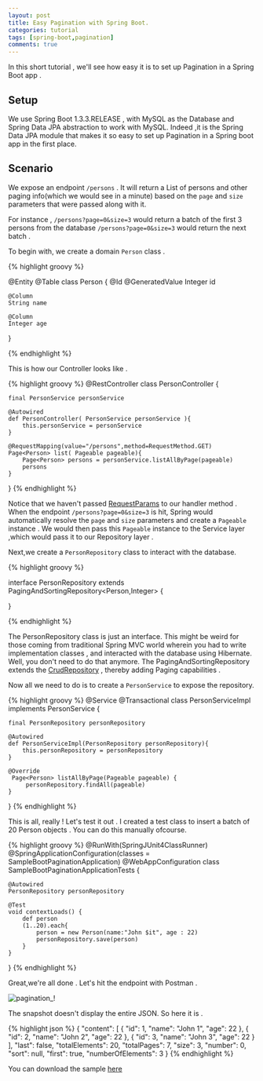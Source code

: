 ```yaml
---
layout: post
title: Easy Pagination with Spring Boot.
categories: tutorial
tags: [spring-boot,pagination]
comments: true
---
```



In this short tutorial , we'll see how easy it is to set up Pagination in a Spring Boot app . 

## Setup
We use Spring Boot 1.3.3.RELEASE , with MySQL as the Database and Spring Data JPA abstraction to work with MySQL. Indeed ,it is the Spring Data JPA module
that makes it so easy to set up Pagination in a Spring boot app in the first place.

## Scenario

We expose an endpoint `/persons` . It will return a List of persons and other paging info(which we would see in a minute) based on the `page` and `size` parameters that were passed along with it.

For instance , ```/persons?page=0&size=3```  would return a batch of the first  3 persons from the database
```/persons?page=0&size=3``` would return the next batch . 

To begin with, we create a domain `Person` class . 

{% highlight groovy %}

@Entity
@Table
class Person {
	@Id
	@GeneratedValue
	Integer id
	
	@Column
	String name
	
	@Column
	Integer age
}


{% endhighlight %}

This is how our Controller looks like .

{% highlight groovy %}
@RestController
class PersonController {
	
	final PersonService personService
	
	@Autowired
	def PersonController( PersonService personService ){
		this.personService = personService
	}
	
	@RequestMapping(value="/persons",method=RequestMethod.GET)
	Page<Person> list( Pageable pageable){
		Page<Person> persons = personService.listAllByPage(pageable)
		persons
	} 
}
{% endhighlight %}

Notice that we haven't passed [RequestParams](https://docs.spring.io/spring/docs/current/javadoc-api/org/springframework/web/bind/annotation/RequestParam.html) to our handler method . 
When the endpoint `/persons?page=0&size=3` is hit, Spring would automatically resolve the `page` and `size` parameters and create a `Pageable` instance .
We would then pass this `Pageable` instance to the Service layer ,which would pass it to our Repository layer .




Next,we create a `PersonRepository` class to interact with the database.

{% highlight groovy %}

interface PersonRepository extends PagingAndSortingRepository<Person,Integer> {

}

{% endhighlight %}

The PersonRepository class is just an interface. This might be weird for those coming from traditional Spring MVC world wherein you had to write implementation classes , and interacted with the database using Hibernate. Well, you don't need to do that anymore.
The PagingAndSortingRepository extends the [CrudRepository](http://docs.spring.io/spring-data/commons/docs/current/api/org/springframework/data/repository/CrudRepository.html) , thereby adding Paging capabilities .

Now all we need to do is to create a `PersonService` to expose the repository.

{% highlight groovy %}
@Service
@Transactional
class PersonServiceImpl implements PersonService {

	final PersonRepository personRepository
	
	@Autowired
	def PersonServiceImpl(PersonRepository personRepository){
		this.personRepository = personRepository
	}
	
	@Override
	 Page<Person> listAllByPage(Pageable pageable) {
		 personRepository.findAll(pageable)
	}
}
{% endhighlight %}



This is all, really ! Let's test it out . I created a test class to insert a batch of 20 Person objects . You can do this manually ofcourse.

{% highlight groovy %}
@RunWith(SpringJUnit4ClassRunner)
@SpringApplicationConfiguration(classes = SampleBootPaginationApplication)
@WebAppConfiguration
class SampleBootPaginationApplicationTests {
	
	@Autowired
	PersonRepository personRepository
	 
	@Test
	void contextLoads() { 
		def person 
		(1..20).each{
			person = new Person(name:"John $it", age : 22)
			personRepository.save(person)
		}
	}
}
{% endhighlight %}

Great,we're all done . Let's hit the endpoint with Postman .


![pagination_!](https://cloud.githubusercontent.com/assets/7692552/14977662/88e9a322-1133-11e6-9484-7d44b5b9882a.png "Pagination")


The snapshot doesn't display the entire JSON. So here it is .

{% highlight json %}
{
  "content": [
    {
      "id": 1,
      "name": "John 1",
      "age": 22
    },
    {
      "id": 2,
      "name": "John 2",
      "age": 22
    },
    {
      "id": 3,
      "name": "John 3",
      "age": 22
    }
  ],
  "last": false,
  "totalElements": 20,
  "totalPages": 7,
  "size": 3,
  "number": 0,
  "sort": null,
  "first": true,
  "numberOfElements": 3
}
{% endhighlight %}


You can download the sample [here](https://github.com/ankushs92/sample-boot-pagination)

